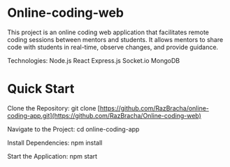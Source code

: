 # Online-coding-web

This project is an online coding web application that facilitates remote coding sessions between mentors and students.
It allows mentors to share code with students in real-time, observe changes, and provide guidance. 

Technologies:
Node.js
React
Express.js
Socket.io
MongoDB

# Quick Start
Clone the Repository: 
git clone [https://github.com/RazBracha/online-coding-app.git](https://github.com/RazBracha/Online-coding-web)

Navigate to the Project:
cd online-coding-app

Install Dependencies: 
npm install

Start the Application: 
npm start
